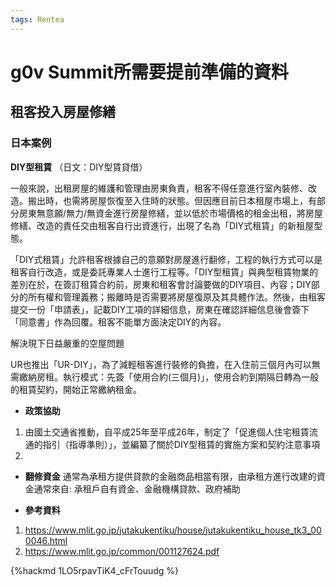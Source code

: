 ```yaml
---
tags: Rentea
---
```

# g0v Summit所需要提前準備的資料

## 租客投入房屋修繕 

### 日本案例

**DIY型租賃** （日文：DIY型賃貸借）


一般來說，出租房屋的維護和管理由房東負責，租客不得任意進行室內裝修、改造。搬出時，也需將房屋恢復至入住時的狀態。但因應目前日本租屋市場上，有部分房東無意願/無力/無資金進行房屋修繕，並以低於市場價格的租金出租，將房屋修繕、改造的責任交由租客自行出資進行，出現了名為「DIY式租賃」的新租屋型態。

「DIY式租賃」允許租客根據自己的意願對房屋進行翻修，工程的執行方式可以是租客自行改造，或是委託專業人士進行工程等。「DIY型租賃」與典型租賃物業的差別在於，在簽訂租賃合約前，房東和租客會討論要做的DIY項目、內容；DIY部分的所有權和管理義務；搬離時是否需要將房屋復原及其具體作法。然後，由租客提交一份「申請表」，記載DIY工項的詳細信息，房東在確認詳細信息後會簽下「同意書」作為回覆。租客不能單方面決定DIY的內容。

解決現下日益嚴重的空屋問題

UR也推出「UR-DIY」，為了減輕租客進行裝修的負擔，在入住前三個月內可以無需繳納房租。執行模式：先簽「使用合約(三個月)」，使用合約到期隔日轉為一般的租賃契約，開始正常繳納租金。

* **政策協助**
1. 由國土交通省推動，自平成25年至平成26年，制定了「促進個人住宅租賃流通的指引（指導準則）」，並編纂了關於DIY型租賃的實施方案和契約注意事項
2. 

* **翻修資金**
通常為承租方提供貸款的金融商品相當有限，由承租方進行改建的資金通常來自: 承租戶自有資金、金融機構貸款、政府補助

* **參考資料**

1. https://www.mlit.go.jp/jutakukentiku/house/jutakukentiku_house_tk3_000046.html
2. https://www.mlit.go.jp/common/001127624.pdf


> 
{%hackmd 1LO5rpavTiK4_cFrTouudg %}
